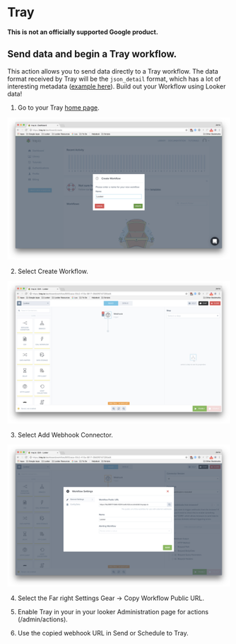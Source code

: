 # Tray

**This is not an officially supported Google product.**

## Send data and begin a Tray workflow.

This action allows you to send data directly to a Tray workflow. The data format received by Tray will be the `json_detail` format, which has a lot of interesting metadata ([example here](https://github.com/looker/actions/docs/json_detail_example.json)). Build out your Workflow using Looker data!

1. Go to your Tray [home page](https://tray.io/dashboard).

![](tray&#32;home.png)

2. Select Create Workflow.

![](tray&#32;webhook.png)

3. Select Add Webhook Connector.

![](tray&#32;webhook&#32;url.png)

4. Select the Far right Settings Gear -> Copy Workflow Public URL.

5. Enable Tray in your in your looker Administration page for actions (/admin/actions).

6. Use the copied webhook URL in Send or Schedule to Tray.
